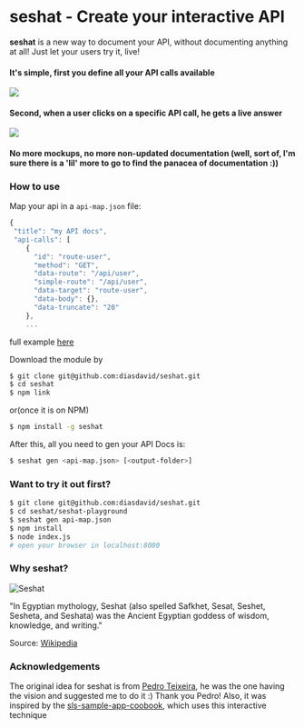 **seshat** - Create your interactive API
============

**seshat** is a new way to document your API, without documenting anything at all! Just let your users try it, live! 


#### It's simple, first you define all your API calls available

![](https://i.cloudup.com/36dV5tgoeP-3000x3000.png)

#### Second, when a user clicks on a specific API call, he gets a live answer

![](https://i.cloudup.com/eABDXnuXf0-3000x3000.png)

#### No more mockups, no more non-updated documentation (well, sort of, I'm sure there is a 'lil' more to go to find the panacea of documentation :))


### How to use

Map your api in a `api-map.json` file:

```javascript
{
 "title": "my API docs",
 "api-calls": [
    {
      "id": "route-user",
      "method": "GET",
      "data-route": "/api/user",
      "simple-route": "/api/user",
      "data-target": "route-user",
      "data-body": {},
      "data-truncate": "20"
    },
    ...
```
full example [here](https://github.com/diasdavid/seshat/blob/master/seshat-playground/api-map.json)

Download the module by

```bash
$ git clone git@github.com:diasdavid/seshat.git
$ cd seshat
$ npm link
```

or(once it is on NPM)
```bash
$ npm install -g seshat
```

After this, all you need to gen your API Docs is:
```bash
$ seshat gen <api-map.json> [<output-folder>]
```

### Want to try it out first?

```bash
$ git clone git@github.com:diasdavid/seshat.git
$ cd seshat/seshat-playground
$ seshat gen api-map.json
$ npm install
$ node index.js
# open your browser in localhost:8080
```

### Why **seshat**?

![Seshat](http://upload.wikimedia.org/wikipedia/commons/thumb/7/71/Seshat.svg/200px-Seshat.svg.png)

"In Egyptian mythology, Seshat (also spelled Safkhet, Sesat, Seshet, Sesheta, and Seshata) was the Ancient Egyptian goddess of wisdom, knowledge, and writing."

Source: [Wikipedia](http://en.wikipedia.org/wiki/Seshat)

### Acknowledgements

The original idea for seshat is from [Pedro Teixeira](https://github.com/pgte), he was the one having the vision and suggested me to do it :) Thank you Pedro! Also, it was inspired by the [sls-sample-app-coobook](https://github.com/strongloop/sls-sample-app-cookbook), which uses this interactive technique 